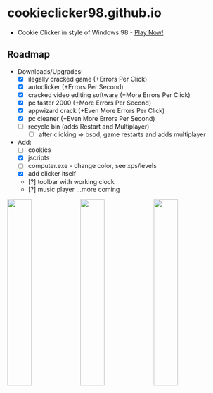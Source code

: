 # cookieclicker98.github.io

- Cookie Clicker in style of Windows 98 - <a href="https://cookieclicker98.github.io">Play Now!</a>

## Roadmap

- Downloads/Upgrades:
  - [x] ilegally cracked game (+Errors Per Click)
  - [x] autoclicker (+Errors Per Second)
  - [x] cracked video editing software (+More Errors Per Click)
  - [x] pc faster 2000 (+More Errors Per Second)
  - [x] appwizard crack (+Even More Errors Per Click)
  - [x] pc cleaner (+Even More Errors Per Second)
  - [ ] recycle bin (adds Restart and Multiplayer)
    - [ ] after clicking => bsod, game restarts and adds multiplayer

- Add:
  - [ ] cookies
  - [x] jscripts
  - [ ] computer.exe - change color, see xps/levels
  - [x] add clicker itself
  - [?] toolbar with working clock
  - [?] music player
 ...more coming

<img src="https://i.imgur.com/Rx0z6cV.png" width="33%" text-align="center"><img src="https://i.imgur.com/Rx0z6cV.png" width="33%" text-align="center"><img src="https://i.imgur.com/Rx0z6cV.png" width="33%" text-align="center">
